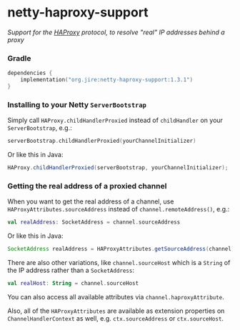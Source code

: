 # netty-haproxy-support

_Support for the [HAProxy](https://en.wikipedia.org/wiki/HAProxy) protocol,
to resolve "real" IP addresses behind a proxy_

### Gradle

```kotlin
dependencies {
    implementation("org.jire:netty-haproxy-support:1.3.1")
}
```

### Installing to your Netty `ServerBootstrap`

Simply call `HAProxy.childHandlerProxied` instead of `childHandler` on your `ServerBootstrap`, e.g.:

```kotlin
serverBootstrap.childHandlerProxied(yourChannelInitializer)
```

Or like this in Java:

```java
HAProxy.childHandlerProxied(serverBootstrap, yourChannelInitializer);
```

### Getting the real address of a proxied channel

When you want to get the real address of a channel, use `HAProxyAttributes.sourceAddress` instead of
`channel.remoteAddress()`, e.g.:

```kotlin
val realAddress: SocketAddress = channel.sourceAddress
```

Or like this in Java:

```java
SocketAddress realAddress = HAProxyAttributes.getSourceAddress(channel);
```

There are also other variations, like `channel.sourceHost` which is a `String` of the IP address rather than a
`SocketAddress`:

```kotlin
val realHost: String = channel.sourceHost
```

You can also access all available attributes via `channel.haproxyAttribute`.

Also, all of the `HAProxyAttributes` are available as extension properties on `ChannelHandlerContext` as well, e.g.
`ctx.sourceAddress` or `ctx.sourceHost`.
